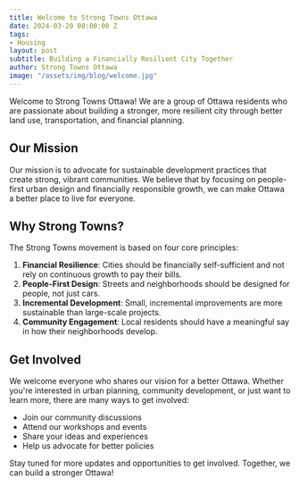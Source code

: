 ```yaml
---
title: Welcome to Strong Towns Ottawa
date: 2024-03-20 00:00:00 Z
tags:
- Housing
layout: post
subtitle: Building a Financially Resilient City Together
author: Strong Towns Ottawa
image: "/assets/img/blog/welcome.jpg"
---
```


Welcome to Strong Towns Ottawa! We are a group of Ottawa residents who are passionate about building a stronger, more resilient city through better land use, transportation, and financial planning.

## Our Mission

Our mission is to advocate for sustainable development practices that create strong, vibrant communities. We believe that by focusing on people-first urban design and financially responsible growth, we can make Ottawa a better place to live for everyone.

## Why Strong Towns?

The Strong Towns movement is based on four core principles:

1. **Financial Resilience**: Cities should be financially self-sufficient and not rely on continuous growth to pay their bills.
2. **People-First Design**: Streets and neighborhoods should be designed for people, not just cars.
3. **Incremental Development**: Small, incremental improvements are more sustainable than large-scale projects.
4. **Community Engagement**: Local residents should have a meaningful say in how their neighborhoods develop.

## Get Involved

We welcome everyone who shares our vision for a better Ottawa. Whether you're interested in urban planning, community development, or just want to learn more, there are many ways to get involved:

- Join our community discussions
- Attend our workshops and events
- Share your ideas and experiences
- Help us advocate for better policies

Stay tuned for more updates and opportunities to get involved. Together, we can build a stronger Ottawa! 